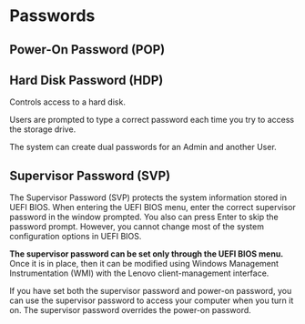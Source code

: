 # Passwords #

## Power-On Password (POP) ##

## Hard Disk Password (HDP) ##

Controls access to a hard disk.

Users are prompted to type a correct password each time you try to access the storage drive.

The system can create dual passwords for an Admin and another User.

## Supervisor Password (SVP) ##

The Supervisor Password (SVP) protects the system information stored in UEFI BIOS. When entering the UEFI BIOS menu, enter the correct supervisor password in the window prompted. You also can press Enter to skip the password prompt. However, you cannot change most of the system configuration options in UEFI BIOS.

**The supervisor password can be set only through the UEFI BIOS menu.** Once it is in place, then it can be modified using Windows Management Instrumentation (WMI) with the Lenovo client-management interface.

If you have set both the supervisor password and power-on password, you can use the supervisor password to access your computer when you turn it on. The supervisor password overrides the power-on password. 